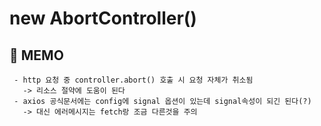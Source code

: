 # new AbortController()

## 💬 MEMO

```
 - http 요청 중 controller.abort() 호출 시 요청 자체가 취소됨
   -> 리소스 절약에 도움이 된다
 - axios 공식문서에는 config에 signal 옵션이 있는데 signal속성이 되긴 된다(?)
   -> 대신 에러메시지는 fetch랑 조금 다른것을 주의
```
